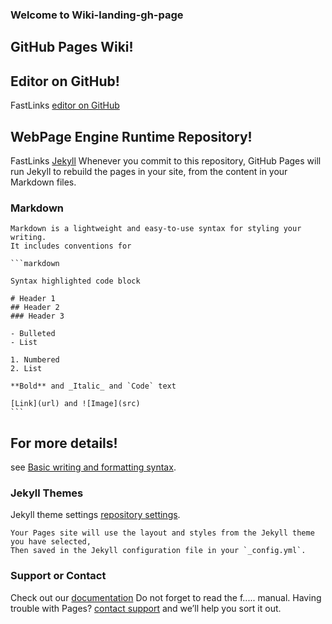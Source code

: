 ### Welcome to Wiki-landing-gh-page
##  GitHub Pages Wiki!

## Editor on GitHub!
FastLinks [editor on GitHub](https://github.com/acidburn0zzz/wiki-landing-gh-page/edit/gh-pages/index.md)

## WebPage Engine Runtime Repository!
FastLinks [Jekyll](https://jekyllrb.com/)
   Whenever you commit to this repository, 
   GitHub Pages will run Jekyll to rebuild the pages in your site,
   from the content in your Markdown files.

### Markdown

    Markdown is a lightweight and easy-to-use syntax for styling your writing. 
    It includes conventions for

    ```markdown

    Syntax highlighted code block

    # Header 1
    ## Header 2
    ### Header 3

    - Bulleted
    - List

    1. Numbered
    2. List

    **Bold** and _Italic_ and `Code` text

    [Link](url) and ![Image](src)
    ```

## For more details!
see [Basic writing and formatting syntax](https://docs.github.com/en/github/writing-on-github/getting-started-with-writing-and-formatting-on-github/basic-writing-and-formatting-syntax).

### Jekyll Themes
Jekyll theme settings [repository settings](https://github.com/acidburn0zzz/wiki-landing-gh-page/settings/pages).

    Your Pages site will use the layout and styles from the Jekyll theme you have selected,
    Then saved in the Jekyll configuration file in your `_config.yml`.
    
### Support or Contact
Check out our [documentation](https://docs.github.com/categories/github-pages-basics/) 
Do not forget to read the f..... manual.
Having trouble with Pages? [contact support](https://support.github.com/contact) and we’ll help you sort it out.
